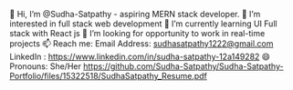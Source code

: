 👋 Hi, I’m @Sudha-Satpathy - aspiring MERN stack developer.
👀 I’m interested in full stack web development
🌱 I’m currently learning UI Full stack with React js
💞️ I’m looking for opportunity to work in real-time projects
📫 Reach me: Email Address: sudhasatpathy1222@gmail.com LinkedIn : https://www.linkedin.com/in/sudha-satpathy-12a149282
😄 Pronouns: She/Her
https://github.com/Sudha-Satpathy/Sudha-Satpathy-Portfolio/files/15322518/SudhaSatpathy_Resume.pdf

